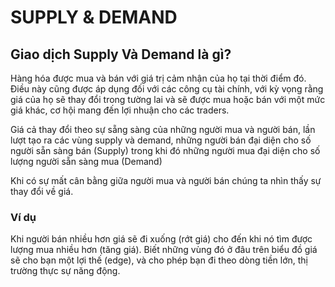 # SUPPLY & DEMAND

## Giao dịch Supply Và Demand là gì?

Hàng hóa được mua và bán với giá trị cảm nhận của họ tại thời điểm đó. Điều này cũng được áp dụng đối với các công cụ tài chính, với kỳ vọng rằng giá của họ sẽ thay đổi trong tường lai và sẽ được mua hoặc bán với một mức giá khác, cơ hội mang đến lợi nhuận cho các traders.

Giá cả thay đổi theo sự sẵng sàng của những người mua và người bán, lần lượt tạo ra các vùng supply và demand, những người bán đại diện cho số người sẵn sàng bán (Supply) trong khi đó những người mua đại diện cho số lượng người sẵn sàng mua (Demand)

Khi có sự mất cân bằng giữa người mua và người bán chúng ta nhìn thấy sự thay đổi về giá.

### Ví dụ

Khi người bán nhiều hơn giá sẽ đi xuống (rớt giá) cho đến khi nó tìm được lượng mua nhiều hơn (tăng giá). Biết những vùng đó ở đâu trên biểu đồ giá sẽ cho bạn một lợi thế (edge), và cho phép bạn đi theo dòng tiền lớn, thị trường thực sự năng động.
